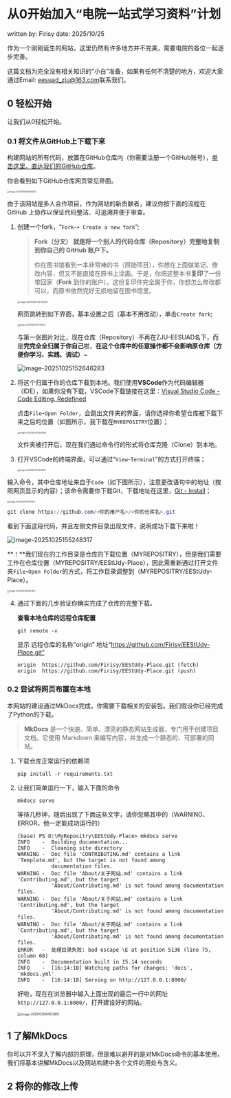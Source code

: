 # 从0开始加入“电院一站式学习资料”计划

written by: Firisy date: 2025/10/25

作为一个刚刚诞生的网站，这里仍然有许多地方并不完美，需要电院的各位一起逐步完善。

这篇文档为完全没有相关知识的“小白”准备，如果有任何不清楚的地方，欢迎大家通过Email: [eesuad_zju@163.com](mailto:eesuad_zju@163.com)联系我们。

## 0 轻松开始

让我们从0轻松开始。

### 0.1 将文件从GitHub上下载下来

构建网站的所有代码，放置在GitHub仓库内（你需要注册一个GitHub账号），[单击这里，直达我们的GitHub仓库](https://github.com/ZJU-EESUAD/EEStUdy-Place)。

你会看到如下GitHub仓库网页常见界面。

<img src="./assets/image-20251025150638632.png" alt="image-20251025150638632" style="zoom:33%;" />


由于该网站是多人合作项目，作为网站的新贡献者，建议你按下面的流程在 GitHub 上协作以保证代码整洁、可追溯并便于审查。

1. 创建一个fork，“`Fork`-`+ Create a new fork`”;

   > **Fork（分叉） 就是将一个别人的代码仓库（Repository）完整地复制到你自己的 GitHub 账户下。**
   >
   > 你在图书馆看到一本非常棒的书（原始项目），你想在上面做笔记、修改内容，但又不能直接在原书上涂画。于是，你把这整本书**复印**了一份带回家（**Fork** 到你的账户）。这份复印件完全属于你，你想怎么修改都可以，而原书依然完好无损地留在图书馆里。

   <img src="./assets/image-20251025150735245.png" alt="image-20251025150735245" style="zoom:35%;" />

   网页跳转到如下界面，基本设置之后（基本不用改动），单击`Create fork`;

   <img src="./assets/image-20251025151731252.png" alt="image-20251025151731252" style="zoom:33%;" />
   
   与第一张图片对比，现在仓库（Repository）不再在ZJU-EESUAD名下，而是**完完全全归属于你自己**啦，**在这个仓库中的任意操作都不会影响原仓库（方便你学习、实践、调试）**~
   
   ![image-20251025152646283](./assets/image-20251025152646283.png)

2. 将这个归属于你的仓库下载到本地。我们使用**VSCode**作为代码编辑器（IDE），如果你没有下载，VSCode下载链接在这里：[Visual Studio Code - Code Editing. Redefined](https://code.visualstudio.com/)

   点击`File`-`Open Folder`，会跳出文件夹的界面，请你选择你希望仓库被下载下来之后的位置（如图所示，我下载在`MYREPOSITRY`位置）；

   <img src="./assets/image-20251025153356369.png" alt="image-20251025153356369" style="zoom:33%;" />

   文件夹被打开后，现在我们通过命令行的形式将仓库克隆（Clone）到本地。

3. 打开VSCode的终端界面，可以通过“`View`-`Terminal`”的方式打开终端；

   <img src="./assets/image-20251025154100619.png" alt="image-20251025154100619" style="zoom:33%;" />

输入命令，其中仓库地址来自于`Code`（如下图所示），注意更改语句中的地址（按照网页显示的内容）；该命令需要你下载Git，下载地址在这里，[Git - Install](https://git-scm.com/install/)；

<img src="./assets/image-20251025154613621.png" alt="image-20251025154613621" style="zoom:33%;" />

```powershell
git clone https://github.com/<你的用户名>/<你的仓库名>.git
```

看到下面这段代码，并且左侧文件目录出现文件，说明成功下载下来啦！

![image-20251025155248317](./assets/image-20251025155248317.png)

**！**我们现在的工作目录是仓库的下载位置（MYREPOSITRY），但是我们需要工作在仓库位置（MYREPOSITRY/EEStUdy-Place），因此需重新通过打开文件夹`File`-`Open Folder`的方式，将工作目录调整到（MYREPOSITRY/EEStUdy-Place）。

<img src="./assets/image-20251025155837657.png" alt="image-20251025155837657" style="zoom:33%;" />

4. 通过下面的几步验证你确实完成了仓库的完整下载。

   **查看本地仓库的远程仓库配置**

   ```git
   git remote -v
   ```

   显示 远程仓库的名称“origin”  地址“https://github.com/Firisy/EEStUdy-Place.git”

   ```
   origin  https://github.com/Firisy/EEStUdy-Place.git (fetch)
   origin  https://github.com/Firisy/EEStUdy-Place.git (push)
   ```


### 0.2 尝试将网页布置在本地

本网站的建设通过MkDocs完成，你需要下载相关的安装包。我们假设你已经完成了Python的下载。

> **MkDocs** 是一个快速、简单、漂亮的静态网站生成器，专门用于创建项目文档。它使用 Markdown 来编写内容，并生成一个静态的、可部署的网站。

1. 下载仓库正常运行的依赖项

   ```
   pip install -r requirements.txt
   ```

2. 让我们简单运行一下，输入下面的命令

   ```
   mkdocs serve
   ```

   等待几秒钟，随后出现了下面这些文字，请你忽略其中的（WARNING、ERROR，他一定能成功运行的）

   ```
   (base) PS D:\MyRepositry\EEStUdy-Place> mkdocs serve
   INFO    -  Building documentation...
   INFO    -  Cleaning site directory
   WARNING -  Doc file 'CONTRIBUTING.md' contains a link 'Template.md', but the target is not found among
              documentation files.
   WARNING -  Doc file 'About/关于网站.md' contains a link 'Contributing.md', but the target
              'About/Contributing.md' is not found among documentation files.
   WARNING -  Doc file 'About/关于网站.md' contains a link 'Contributing.md', but the target
              'About/Contributing.md' is not found among documentation files.
   WARNING -  Doc file 'About/关于网站.md' contains a link 'Contributing.md', but the target
              'About/Contributing.md' is not found among documentation files.
   ERROR   -  处理目录失败: bad escape \E at position 5136 (line 75, column 60)
   INFO    -  Documentation built in 15.14 seconds
   INFO    -  [16:14:18] Watching paths for changes: 'docs', 'mkdocs.yml'
   INFO    -  [16:14:18] Serving on http://127.0.0.1:8000/
   ```

   好啦，现在在浏览器中输入上面出现的最后一行中的网址`http://127.0.0.1:8000/`，打开建设好的网站。

   <img src="./assets/image-20251025161613801.png" alt="image-20251025161613801" style="zoom:50%;" />

## 1 了解MkDocs

你可以并不深入了解内部的原理，但是难以避开的是对MkDocs命令的基本使用，我们将基本讲解MkDocs以及网站构建中各个文件的用处与含义。

## 2 将你的修改上传

